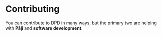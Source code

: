 # Contributing

You can contribute to DPD in many ways, but the primary two are helping with __Pāḷi__ and __software development__.
